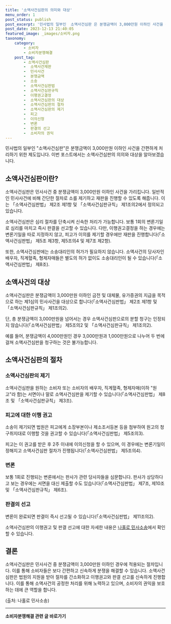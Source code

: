 ```yaml
---
title: '소액사건심판의 의미와 대상'
menu_order: 1
post_status: publish
post_excerpt: '민사법의 일부인  소액사건심판 은 분쟁금액이 3,000만원 이하인 사건을 간편하게 처리하기 위한 제도입니다. 이번 포스트에서는 소액사건심판의 의의와 대상을 알아보겠습니다.'
post_date: 2023-12-13 21:40:05
featured_image: _images/소비자.png
taxonomy:
    category:
        - 소비자
        - 소비자분쟁해결
    post_tag:
        - 소액사건심판
        -  소액사건재판
        -  민사사건
        -  분쟁금액
        -  소송
        -  소액사건심판법
        -  소액사건심판규칙
        -  이행권고결정
        -  소액사건심판의 대상
        -  소액사건심판의 절차
        -  소액사건심판의 제기
        -  피고
        -  이의신청
        -  변론
        -  판결의 선고
        -  소비자의 권익
---
```



민사법의 일부인 "소액사건심판"은 분쟁금액이 3,000만원 이하인 사건을 간편하게 처리하기 위한 제도입니다. 이번 포스트에서는 소액사건심판의 의의와 대상을 알아보겠습니다.

## 소액사건심판이란?

소액사건심판은 민사사건 중 분쟁금액이 3,000만원 이하인 사건을 가리킵니다. 일반적인 민사사건에 비해 간단한 절차로 소를 제기하고 재판을 진행할 수 있도록 해줍니다. 이는 「소액사건심판법」 제2조 제1항 및 「소액사건심판규칙」 제1조의2에서 정의되고 있습니다.

소액사건심판은 심리 절차를 단축시켜 신속한 처리가 가능합니다. 보통 1회의 변론기일로 심리를 마치고 즉시 판결을 선고할 수 있습니다. 다만, 이행권고결정을 하는 경우에는 변론기일을 따로 지정하지 않고, 피고가 이의를 제기할 경우에만 재판을 진행합니다(「소액사건심판법」 제5조 제3항, 제5조의4 및 제7조 제2항).

또한, 소액사건심판에는 소송대리인의 허가가 필요하지 않습니다. 소액사건의 당사자인 배우자, 직계혈족, 형제자매들은 별도의 허가 없이도 소송대리인이 될 수 있습니다(「소액사건심판법」 제8조).

## 소액사건의 대상

소액사건심판은 분쟁금액이 3,000만원 이하인 금전 및 대체물, 유가증권의 지급을 목적으로 하는 제1심의 민사사건을 대상으로 합니다(「소액사건심판법」 제2조 제1항 및 「소액사건심판규칙」 제1조의2).

단, 총 분쟁금액이 3,000만원을 넘어서는 경우 소액사건심판으로의 분할 청구는 인정되지 않습니다(「소액사건심판법」 제5조의2 및 「소액사건심판규칙」 제1조의2).

예를 들어, 분쟁금액이 4,000만원인 경우 3,000만원과 1,000만원으로 나누어 두 번에 걸쳐 소액사건심판을 청구하는 것은 불가능합니다.

## 소액사건심판의 절차

### 소액사건심판의 제기
소액사건심판을 원하는 소비자 또는 소비자의 배우자, 직계혈족, 형제자매(이하 "원고"라 함)는 서면이나 말로 소액사건심판을 제기할 수 있습니다(「소액사건심판법」 제8조 및 「소액사건심판규칙」 제3조).

### 피고에 대한 이행 권고
소송이 제기되면 법원은 피고에게 소장부본이나 제소조서등본 등을 첨부하여 원고의 청구취지대로 이행할 것을 권고할 수 있습니다(「소액사건심판법」 제5조의3).

피고는 이 권고를 받은 후 2주 이내에 이의신청을 할 수 있으며, 이 경우에는 변론기일이 정해지고 소액사건심판 절차가 진행됩니다(「소액사건심판법」 제5조의4).

### 변론
보통 1회로 진행되는 변론에서는 판사가 관련 당사자들을 심문합니다. 판사가 상당하다고 보는 경우에는 서면을 대신 제출할 수도 있습니다(「소액사건심판법」 제7조, 제10조 및 「소액사건심판규칙」 제6조).

### 판결의 선고
변론이 완료되면 판결이 즉시 선고될 수 있습니다(「소액사건심판법」 제11조의2).

소액사건심판의 이행권고 및 판결 선고에 대한 자세한 내용은 [나홀로 민사소송](https://www.easylaw.go.kr/)에서 확인할 수 있습니다.

## 결론

소액사건심판은 민사사건 중 분쟁금액이 3,000만원 이하인 경우에 적용되는 절차입니다. 이를 통해 소비자들은 보다 간편하고 신속하게 분쟁을 해결할 수 있습니다. 소액사건심판은 법원의 지원을 받아 절차를 간소화하고 이행권고와 판결 선고를 신속하게 진행합니다. 이를 통해 소액사건의 공정한 처리를 위해 노력하고 있으며, 소비자의 권익을 보호하는 데에 큰 역할을 합니다.

(출처: 나홀로 민사소송)
<!-- wp:separator -->
<hr class="wp-block-separator has-alpha-channel-opacity"/>
<!-- /wp:separator -->

<!-- wp:group {"backgroundColor":"base","layout":{"type":"constrained"}} -->
<div class="wp-block-group has-base-background-color has-background"><!-- wp:paragraph {"align":"center","fontSize":"medium"} -->
<p class="has-text-align-center has-large-font-size"><strong>소비자분쟁해결 관련 글 바로가기</strong></p>
<!-- /wp:paragraph -->


<!-- wp:latest-posts
{"categories":[{"id":31632,"count":19,"description":"","link":"https://uknowlaw.com/category/%ec%86%8c%eb%b9%84%ec%9e%90%eb%b6%84%ec%9f%81%ed%95%b4%ea%b2%b0/","name":"소비자분쟁해결","slug":"소비자분쟁해결","taxonomy":"category","parent":0,"meta":[],"_links":{"self":[{"href":"https://uknowlaw.com/wp-json/wp/v2/categories/31632"}],"collection":[{"href":"https://uknowlaw.com/wp-json/wp/v2/categories"}],"about":[{"href":"https://uknowlaw.com/wp-json/wp/v2/taxonomies/category"}],"wp:post_type":[{"href":"https://uknowlaw.com/wp-json/wp/v2/posts?categories=31632"}],"curies":[{"name":"wp","href":"https://api.w.org/{rel}","templated":true}]}}],"postsToShow":100,"excerptLength":28,"postLayout":"grid","columns":2,"featuredImageAlign":"left","featuredImageSizeSlug":"large","fontSize":"small"} /--></div>
<!-- /wp:group -->